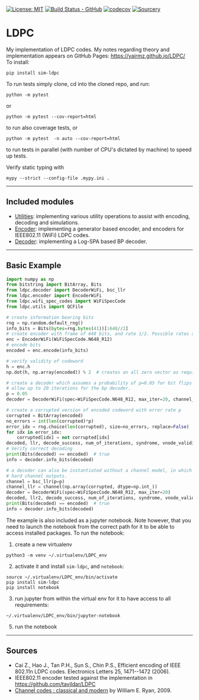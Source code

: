 [![License: MIT](https://img.shields.io/badge/License-MIT-yellow.svg)](https://opensource.org/licenses/MIT)
[![Build Status - GitHub](https://github.com/YairMZ/LDPC/actions/workflows/python-app.yml/badge.svg)](https://github.com/YairMZ/LDPC/actions/workflows/python-app.yml/badge.svg)
[![codecov](https://codecov.io/gh/YairMZ/LDPC/branch/main/graph/badge.svg?token=2RR3afDfeD)](https://codecov.io/gh/YairMZ/LDPC)
[![Sourcery](https://img.shields.io/badge/Sourcery-enabled-brightgreen)](https://sourcery.ai)
# LDPC
My implementation of LDPC codes.
My notes regarding theory and implementation appears on GitHub Pages: https://yairmz.github.io/LDPC/  
To install:
```shell
pip install sim-ldpc
```
To run tests simply clone, cd into the cloned repo, and run:
```shell
python -m pytest
```
or
```shell
python -m pytest --cov-report=html
```
to run also coverage tests, or
```shell
python -m pytest  -n auto --cov-report=html
```
to run tests in parallel (with number of CPU's dictated by machine) to speed up tests.

Verify static typing with
```shell
mypy --strict --config-file .mypy.ini .
```

-----
## Included modules
 - [Utilities](ldpc/utils/README.md): implementing various utility operations to assist with encoding, decoding and 
simulations.
 - [Encoder](ldpc/encoder/README.md): implementing a generator based encoder, and encoders for IEEE802.11 (WiFi) LDPC codes.
 - [Decoder](ldpc/decoder/README.md): implementing a Log-SPA based BP decoder.

-----

## Basic Example
```python
import numpy as np
from bitstring import BitArray, Bits
from ldpc.decoder import DecoderWiFi, bsc_llr
from ldpc.encoder import EncoderWiFi
from ldpc.wifi_spec_codes import WiFiSpecCode
from ldpc.utils import QCFile

# create information bearing bits
rng = np.random.default_rng()
info_bits = Bits(bytes=rng.bytes(41))[:648//2]
# create encoder with frame of 648 bits, and rate 1/2. Possible rates and frame sizes are per the ieee802.11n spec.
enc = EncoderWiFi(WiFiSpecCode.N648_R12)
# encode bits
encoded = enc.encode(info_bits)

# verify validity of codeword
h = enc.h
np.dot(h, np.array(encoded)) % 2  # creates an all zero vector as required.

# create a decoder which assumes a probability of p=0.05 for bit flips by the channel
# allow up to 20 iterations for the bp decoder.
p = 0.05
decoder = DecoderWiFi(spec=WiFiSpecCode.N648_R12, max_iter=20, channel_model=bsc_llr(p=p))

# create a corrupted version of encoded codeword with error rate p
corrupted = BitArray(encoded)
no_errors = int(len(corrupted)*p)
error_idx = rng.choice(len(corrupted), size=no_errors, replace=False)
for idx in error_idx:
    corrupted[idx] = not corrupted[idx]
decoded, llr, decode_success, num_of_iterations, syndrome, vnode_validity  = decoder.decode(corrupted)
# Verify correct decoding
print(Bits(decoded) == encoded)  # true
info = decoder.info_bits(decoded)

# a decoder can also be instantiated without a channel model, in which case llr is expected to be sent for decoding instead of
# hard channel outputs.
channel = bsc_llr(p=p)
channel_llr = channel(np.array(corrupted, dtype=np.int_))
decoder = DecoderWiFi(spec=WiFiSpecCode.N648_R12, max_iter=20)
decoded, llr2, decode_success, num_of_iterations, syndrome, vnode_validity  = decoder.decode(channel_llr)
print(Bits(decoded) == encoded)  # true
info = decoder.info_bits(decoded)
```
The example is also included as a jupyter notebook. Note however, that you need to launch the notebook from the correct 
path for it to be able to access installed packages. To run the notebook:
1. create a new virtualenv
```shell
python3 -m venv ~/.virtualenv/LDPC_env
```
2. activate it and install `sim-ldpc`, and `notebook`:
```shell
source ~/.virtualenv/LDPC_env/bin/activate
pip install sim-ldpc
pip install notebook
```
3. run jupyter from within the virtual env for it to have access to all requirements:
```shell
~/.virtualenv/LDPC_env/bin/jupyter-notebook
```
5. run the notebook
__________
## Sources
 - Cai Z., Hao J., Tan P.H., Sun S., Chin P.S., Efficient encoding of IEEE 802.11n LDPC codes. Electronics Letters 25, 
1471--1472 (2006).
 - IEEE802.11 encoder tested against the implementation in https://github.com/tavildar/LDPC
 - [Channel codes : classical and modern](https://www.cambridge.org/il/academic/subjects/engineering/communications-and-signal-processing/channel-codes-classical-and-modern)
by William E. Ryan, 2009.
  



